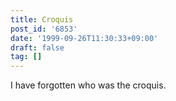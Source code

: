 ```yaml
---
title: Croquis
post_id: '6853'
date: '1999-09-26T11:30:33+09:00'
draft: false
tag: []
---
```


I have forgotten who was the croquis.